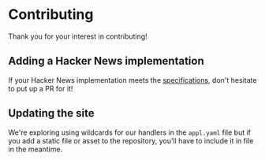 # Contributing

Thank you for your interest in contributing!

## Adding a Hacker News implementation

If your Hacker News implementation meets the [specifications](https://github.com/tastejs/hacker-news-pwas#specification), don't hesitate to put up a PR for it!

## Updating the site

We're exploring using wildcards for our handlers in the `appl.yaml` file but if you add a static file or asset to the repository, you'll have to include it in file in the meantime.